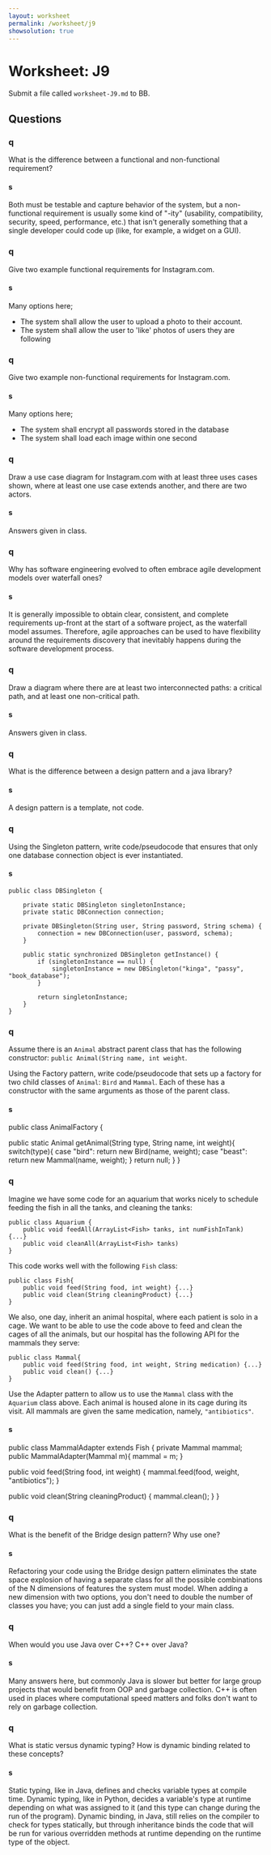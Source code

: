 ```yaml
---
layout: worksheet
permalink: /worksheet/j9
showsolution: true
---
```


# Worksheet: J9

Submit a file called `worksheet-J9.md`  to BB.

## Questions


### q
What is the difference between a functional and non-functional requirement?

#### s

Both must be testable and capture behavior of the system, but a non-functional requirement is usually some kind of "-ity" (usability, compatibility, security, speed, performance, etc.) that isn't generally something that a single developer could code up (like, for example, a widget on a GUI).

### q
Give two example functional requirements for Instagram.com.

#### s
Many options here;

- The system shall allow the user to upload a photo to their account.
- The system shall allow the user to 'like' photos of users they are following

### q
Give two example non-functional requirements for Instagram.com.

#### s
Many options here;

- The system shall encrypt all passwords stored in the database
- The system shall load each image within one second

### q
Draw a use case diagram for Instagram.com with at least three uses cases shown, where at least one use case extends another, and there are two actors.

#### s
Answers given in class.

### q 
Why has software engineering evolved to often embrace agile development models over waterfall ones?

#### s
It is generally impossible to obtain clear, consistent, and complete requirements up-front at the start of a software project, as the waterfall model assumes. Therefore, agile approaches can be used to have flexibility around the requirements discovery that inevitably happens during the software development process.

### q
Draw a diagram where there are at least two interconnected paths: a critical path, and at least one non-critical path.

#### s
Answers given in class.


### q
What is the difference between a design pattern and a java library?

#### s

A design pattern is a template, not code. 

### q
Using the Singleton pattern, write code/pseudocode that ensures that only one database connection object is ever instantiated.

#### s

```
public class DBSingleton {

    private static DBSingleton singletonInstance;
    private static DBConnection connection;

    private DBSingleton(String user, String password, String schema) {
        connection = new DBConnection(user, password, schema);
    }

    public static synchronized DBSingleton getInstance() {
        if (singletonInstance == null) {
            singletonInstance = new DBSingleton("kinga", "passy", "book_database");
        }

        return singletonInstance;
    }
}
```

### q
Assume there is an `Animal` abstract parent class that has the following constructor: `public Animal(String name, int weight`.

Using the Factory pattern, write code/pseudocode that sets up a factory for two child classes of `Animal`: `Bird` and `Mammal`. Each of these has a constructor with the same arguments as those of the parent class.

#### s
public class AnimalFactory {

  public static Animal getAnimal(String type, String name, int weight){
      switch(type){
          case "bird":
              return new Bird(name, weight);
          case "beast":
              return new Mammal(name, weight);
      }
    return null;
  }
}


### q
Imagine we have some code for an aquarium that works nicely to schedule feeding the fish in all the tanks, and cleaning the tanks:

```
public class Aquarium {
	public void feedAll(ArrayList<Fish> tanks, int numFishInTank) {...}
	public void cleanAll(ArrayList<Fish> tanks)
}

```

This code works well with the following `Fish` class:
```
public class Fish{
	public void feed(String food, int weight) {...}
	public void clean(String cleaningProduct) {...}
}
```

We also, one day, inherit an animal hospital, where each patient is solo in a cage. We want to be able to use the code above to feed and clean the cages of all the animals, but our hospital has the following API for the mammals they serve:

```
public class Mammal{
	public void feed(String food, int weight, String medication) {...}
	public void clean() {...}
}
```

Use the Adapter pattern to allow us to use the `Mammal` class with the `Aquarium` class above. Each animal is housed alone in its cage during its visit. All mammals are given the same medication, namely, `"antibiotics"`.

#### s
public class MammalAdapter extends Fish {
  private Mammal mammal;
  public MammalAdapter(Mammal m){
    mammal = m;
  }

  public void feed(String food, int weight) {
    mammal.feed(food, weight, "antibiotics");
  }

  public void clean(String cleaningProduct) {
    mammal.clean();
  }
}


### q 
What is the benefit of the Bridge design pattern? Why use one?

#### s
Refactoring your code using the Bridge design pattern eliminates the state space explosion of having a separate class for all the possible combinations of the N dimensions of features the system must model. When adding a new dimension with two options, you don't need to double the number of classes you have; you can just add a single field to your main class.

### q
When would you use Java over C++? C++ over Java?

#### s
Many answers here, but commonly Java is slower but better for large group projects that would benefit from OOP and garbage collection. C++ is often used in places where computational speed matters and folks don't want to rely on garbage collection.

### q
What is static versus dynamic typing? How is dynamic binding related to these concepts?

#### s
Static typing, like in Java, defines and checks variable types at compile time. Dynamic typing, like in Python, decides a variable's type at runtime depending on what was assigned to it (and this type can change during the run of the program). Dynamic binding, in Java, still relies on the compiler to check for types statically, but through inheritance binds the code that will be run for various overridden methods at runtime depending on the runtime type of the object.